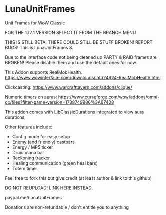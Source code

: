 # LunaUnitFrames
Unit Frames for WoW Classic

FOR THE 1.12.1 VERSION SELECT IT FROM THE BRANCH MENU

THIS IS STILL BETA! THERE COULD STILL BE STUFF BROKEN! REPORT BUGS!
This is LunaUnitFrames 3.

Due to the interface code not being cleaned up PARTY & RAID frames are BROKEN!
Please disable them and use the default ones for now.

This Addon supports RealMobHealth.
https://www.wowinterface.com/downloads/info24924-RealMobHealth.html

Clickcasting:
https://www.warcrafttavern.com/addons/clique/

Numeric timers on auras:
https://www.curseforge.com/wow/addons/omni-cc/files?filter-game-version=1738749986%3A67408


This addon comes with LibClassicDurations integrated to view aura durations,

Other features include:

- Config mode for easy setup
- Enemy (and friendly) castbars
- Energy / MP5 ticker
- Druid mana bar
- Reckoning tracker
- Healing communication (green heal bars)
- Totem timer




Feel free to fork this but give credit (at least author & link to this github)

DO NOT REUPLOAD! LINK HERE INSTEAD.


paypal.me/LunaUnitFrames

Donations are non-refundable / don't entitle you to anything